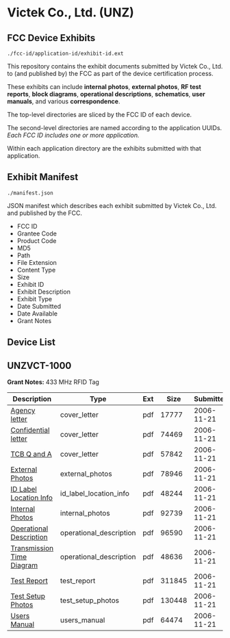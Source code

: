 # Victek Co., Ltd. (UNZ)
## FCC Device Exhibits

```
./fcc-id/application-id/exhibit-id.ext
```

This repository contains the exhibit documents submitted by Victek Co., Ltd. to (and published by) the FCC as part of the device certification process.

These exhibits can include **internal photos**, **external photos**, **RF test reports**, **block diagrams**, **operational descriptions**, **schematics**, **user manuals**, and various **correspondence**.

The top-level directories are sliced by the FCC ID of each device.

The second-level directories are named according to the application UUIDs. *Each FCC ID includes one or more application.*

Within each application directory are the exhibits submitted with that application. 

## Exhibit Manifest

```
./manifest.json
```

JSON manifest which describes each exhibit submitted by Victek Co., Ltd. and published by the FCC.

- FCC ID
- Grantee Code
- Product Code
- MD5
- Path
- File Extension
- Content Type
- Size
- Exhibit ID
- Exhibit Description
- Exhibit Type
- Date Submitted
- Date Available
- Grant Notes

## Device List
## UNZVCT-1000
**Grant Notes:** 433 MHz RFID Tag

| Description | Type | Ext | Size | Submitted | Available |
| ----------- | ---- | --- | ---- | --------- | --------- |
| [Agency letter](UNZVCT-1000/22428f34247cbdceaee0dbcb05d40b43/730791.pdf) | cover_letter | pdf | 17777 | 2006-11-21 | 2006-11-21 |
| [Confidential letter](UNZVCT-1000/22428f34247cbdceaee0dbcb05d40b43/730792.pdf) | cover_letter | pdf | 74469 | 2006-11-21 | 2006-11-21 |
| [TCB Q and A](UNZVCT-1000/22428f34247cbdceaee0dbcb05d40b43/730793.pdf) | cover_letter | pdf | 57842 | 2006-11-21 | 2006-11-21 |
| [External Photos](UNZVCT-1000/22428f34247cbdceaee0dbcb05d40b43/730783.pdf) | external_photos | pdf | 78946 | 2006-11-21 | 2006-11-21 |
| [ID Label Location Info](UNZVCT-1000/22428f34247cbdceaee0dbcb05d40b43/730784.pdf) | id_label_location_info | pdf | 48244 | 2006-11-21 | 2006-11-21 |
| [Internal Photos](UNZVCT-1000/22428f34247cbdceaee0dbcb05d40b43/730785.pdf) | internal_photos | pdf | 92739 | 2006-11-21 | 2006-11-21 |
| [Operational Description](UNZVCT-1000/22428f34247cbdceaee0dbcb05d40b43/730786.pdf) | operational_description | pdf | 96590 | 2006-11-21 | 2006-11-21 |
| [Transmission Time Diagram](UNZVCT-1000/22428f34247cbdceaee0dbcb05d40b43/730794.pdf) | operational_description | pdf | 48636 | 2006-11-21 | 2006-11-21 |
| [Test Report](UNZVCT-1000/22428f34247cbdceaee0dbcb05d40b43/730788.pdf) | test_report | pdf | 311845 | 2006-11-21 | 2006-11-21 |
| [Test Setup Photos](UNZVCT-1000/22428f34247cbdceaee0dbcb05d40b43/730789.pdf) | test_setup_photos | pdf | 130448 | 2006-11-21 | 2006-11-21 |
| [Users Manual](UNZVCT-1000/22428f34247cbdceaee0dbcb05d40b43/730790.pdf) | users_manual | pdf | 64474 | 2006-11-21 | 2006-11-21 |
